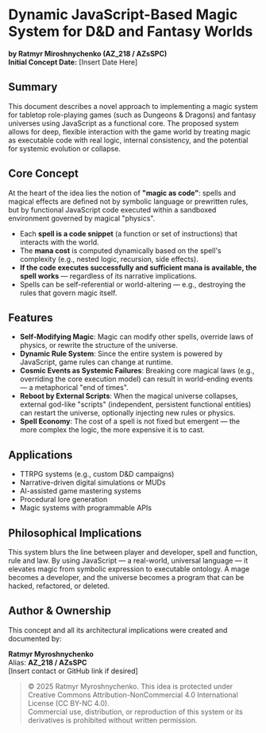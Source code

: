 # Dynamic JavaScript-Based Magic System for D&D and Fantasy Worlds  
**by Ratmyr Miroshnychenko (AZ_218 / AZsSPC)**  
**Initial Concept Date:** [Insert Date Here]

## Summary

This document describes a novel approach to implementing a magic system for tabletop role-playing games (such as Dungeons & Dragons) and fantasy universes using JavaScript as a functional core. The proposed system allows for deep, flexible interaction with the game world by treating magic as executable code with real logic, internal consistency, and the potential for systemic evolution or collapse.

## Core Concept

At the heart of the idea lies the notion of **"magic as code"**: spells and magical effects are defined not by symbolic language or prewritten rules, but by functional JavaScript code executed within a sandboxed environment governed by magical "physics".

- Each **spell is a code snippet** (a function or set of instructions) that interacts with the world.
- The **mana cost** is computed dynamically based on the spell's complexity (e.g., nested logic, recursion, side effects).
- **If the code executes successfully and sufficient mana is available, the spell works** — regardless of its narrative implications.
- Spells can be self-referential or world-altering — e.g., destroying the rules that govern magic itself.

## Features

- **Self-Modifying Magic**: Magic can modify other spells, override laws of physics, or rewrite the structure of the universe.
- **Dynamic Rule System**: Since the entire system is powered by JavaScript, game rules can change at runtime.
- **Cosmic Events as Systemic Failures**: Breaking core magical laws (e.g., overriding the core execution model) can result in world-ending events — a metaphorical "end of times".
- **Reboot by External Scripts**: When the magical universe collapses, external god-like "scripts" (independent, persistent functional entities) can restart the universe, optionally injecting new rules or physics.
- **Spell Economy**: The cost of a spell is not fixed but emergent — the more complex the logic, the more expensive it is to cast.

## Applications

- TTRPG systems (e.g., custom D&D campaigns)
- Narrative-driven digital simulations or MUDs
- AI-assisted game mastering systems
- Procedural lore generation
- Magic systems with programmable APIs

## Philosophical Implications

This system blurs the line between player and developer, spell and function, rule and law. By using JavaScript — a real-world, universal language — it elevates magic from symbolic expression to executable ontology. A mage becomes a developer, and the universe becomes a program that can be hacked, refactored, or deleted.

## Author & Ownership

This concept and all its architectural implications were created and documented by:

**Ratmyr Myroshnychenko**  
Alias: **AZ_218 / AZsSPC**  
[Insert contact or GitHub link if desired]

> © 2025 Ratmyr Myroshnychenko. This idea is protected under Creative Commons Attribution-NonCommercial 4.0 International License (CC BY-NC 4.0).  
> Commercial use, distribution, or reproduction of this system or its derivatives is prohibited without written permission.
